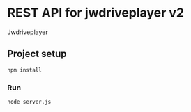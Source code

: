 # REST API for jwdriveplayer v2

Jwdriveplayer

## Project setup
```
npm install
```

### Run
```
node server.js
```
